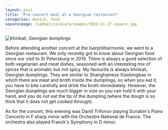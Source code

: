 ```yaml
---
layout: post
title: "Pre-concert meal at a Georgian restaurant"
categories: munich, food
squareimage: /sabbaticaldiary/images/2022-11-27-square.jpg
---
```

<img src="/sabbaticaldiary/images/2022-11-27.jpg" alt="khinkali, Georgian dumplings" class="center">

Before attending another concert at the Isarphilharmonie, we went to a Georgian restaurant. We only recently got to know about Georgian food since our visit to St Petersburg in 2019. There is always a good selection of both vegetarian and meat dishes, seasoned with an interesting mix of spices that is aromatic but not spicy. My favourite is always khinkali, Georgian dumplings. They are similar to Shanghainess Xiaolongbao in which there are meat and broth inside the dumplings, so when you eat it, you have to bite carefully and drink the broth immediately. However, the Georgian dumplings are much bigger in size so you can hold it with your hand, and you do not eat the tip of the dumpling (where the dough is so thick that it does not get cooked through). 

As for the concert, this evening was Daniil Trifonov playing Scriabin's Piano Concerto in F sharp minor with the Orchestre National de France. The orchestra also played Franck's Symphony in D minor. 